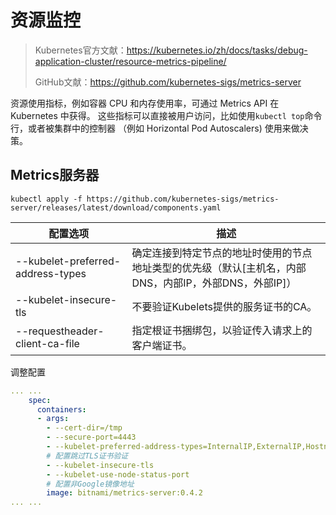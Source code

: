 # 资源监控

>Kubernetes官方文献：https://kubernetes.io/zh/docs/tasks/debug-application-cluster/resource-metrics-pipeline/
>
>GitHub文献：https://github.com/kubernetes-sigs/metrics-server

资源使用指标，例如容器 CPU 和内存使用率，可通过 Metrics API 在 Kubernetes 中获得。 这些指标可以直接被用户访问，比如使用` kubectl top `命令行，或者被集群中的控制器 （例如 Horizontal Pod Autoscalers) 使用来做决策。

## Metrics服务器

```shell
kubectl apply -f https://github.com/kubernetes-sigs/metrics-server/releases/latest/download/components.yaml
```

| 配置选项                          | 描述                                                                                                   |
| --------------------------------- | ------------------------------------------------------------------------------------------------------ |
| --kubelet-preferred-address-types | 确定连接到特定节点的地址时使用的节点地址类型的优先级（默认[主机名，内部DNS，内部IP，外部DNS，外部IP]） |
| --kubelet-insecure-tls            | 不要验证Kubelets提供的服务证书的CA。                                                                   |
| --requestheader-client-ca-file    | 指定根证书捆绑包，以验证传入请求上的客户端证书。                                                       |

调整配置
```yaml
... ...
    spec:
      containers:
      - args:
        - --cert-dir=/tmp
        - --secure-port=4443
        - --kubelet-preferred-address-types=InternalIP,ExternalIP,Hostname
        # 配置跳过TLS证书验证
        - --kubelet-insecure-tls
        - --kubelet-use-node-status-port
        # 配置非Google镜像地址
        image: bitnami/metrics-server:0.4.2
... ...
```
